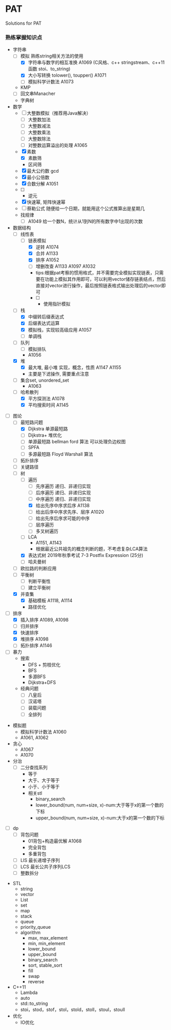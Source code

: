 # PAT
Solutions for PAT

### 熟练掌握知识点
- 字符串
    - [ ] 模拟 熟练string相关方法的使用
        -[x] 字符串与数字的相互准换 A1069 (C风格、c++ stringstream、c++11函数 stoi、to_string)
        -[x] 大小写转换 tolower(), toupper() A1071
        -[ ] 模拟科学计数法 A1073
    - KMP
    - [ ] 回文串Manacher
    - 字典树 
- 数学
    - [ ] 大整数模拟（推荐用Java解决）
        - [ ] 大整数加法
        - [ ] 大整数减法
        - [ ] 大整数乘法
        - [ ] 大整数除法
        - [ ] 对整数运算溢出的处理 A1065
    - [x] 素数
        - [x] 素数筛
        - 区间筛
    - [x] 最大公约数 gcd
    - [x] 最小公倍数
    - [x] 合数分解 A1051
    - [ ] * 逆元
    - [x] 快速幂, 矩阵快速幂
    - [ ] 蔡勒公式 随便给一个日期，就能用这个公式推算出是星期几
    - 找规律
        -[ ] A1049 给一个数N，统计从1到N的所有数字中1出现的次数
- 数据结构
    - [ ] 线性表
        - [ ] 链表模拟
            - [x] 逆转 A1074
            - [X] 合并 A1133
            - [x] 排序 A1052
            - [ ] 增删改查 A1133 A1097 A1032
            - tips:根据pat考察的惯用格式，并不需要完全模拟实现链表，只需要在功能上模拟其作用即可，可以利用vector储存链表结点，然后直接对vector进行操作，最后按照链表格式输出处理后的vector即可
            - [ ] * 使用指针模拟
    - [ ] 栈
        - [x] 中缀转后缀表达式
        - [x] 后缀表达式运算
        - [x] 模拟栈，实现较高级应用 A1057
        - [ ] 单调栈
    - [ ] 队列
        - [ ] 模拟排队
        - A1056
    - [x] 堆
        - [x] 最大堆, 最小堆 实现，概念，性质 A1147 A1155
        - 主要是下滤操作, 需要重点注意
    - [ ] 集合set, unordered_set
        - A1063
    - [ ] 哈希散列
        - [x] 平方探测法 A1078
        - [x] 平均搜索时间 A1145
- [ ] 图论
    - [ ] 最短路问题
        - [x] Dijkstra 单源最短路
        - [ ] Dijkstra+ 堆优化
        - [ ] 单源最短路 bellman ford 算法 可以处理负边权图
        - [ ] SPFA
        - [ ] 多源最短路 Floyd Warshall 算法
    - [ ] 拓扑排序
    - [ ] 关键路径
    - [ ] 树
        - [ ] 遍历
            - [ ] 先序遍历 递归、非递归实现
            - [ ] 后序遍历 递归、非递归实现
            - [ ] 中序遍历 递归、非递归实现
            - [x] 给出先序中序求后序 A1138
            - [ ] 给出后序中序求先序、层序 A1020
            - [ ] 给出先序后序求可能的中序
            - [ ] 层序遍历
            - [ ] 多叉树遍历
        - [ ] LCA
            - A1151, A1143
            - 根据最近公共祖先的概念判断的题，不考虑复杂LCA算法
        - [x] 表达式树 2019年秋季考试 7-3 Postfix Expression (25分)
        - [ ] 哈夫曼树
    - [ ] 欧拉路的判断应用
    - [ ] 平衡树
        - [ ] 判断平衡性
        - [ ] 建立平衡树
    - [x] 并查集
        - [x] 基础模板 A1118, A1114
        - 路径优化
- [ ] 排序
    - [x] 插入排序 A1089, A1098
    - [ ] 归并排序
    - [x] 快速排序
    - [x] 堆排序 A1098
    - [ ] 拓扑排序 A1146
- [ ] 暴力
    - 搜索
        - DFS + 剪枝优化
        - BFS
        - 多源BFS
        - Dijkstra+DFS
    - 经典问题
        - [ ] 八皇后
        - [ ] 汉诺塔
        - [ ] 装载问题
        - [ ] 全排列
- 模拟题
    - 模拟科学计数法 A1060
    - A1061, A1062 
- 贪心
    - A1067
    - A1070
- 分治
    - [ ] 二分查找系列
        - 等于
        - 大于、大于等于
        - 小于、小于等于
        - 相关stl
            - binary_search
            - lower_bound(num, num+size, x)-num:大于等于x的第一个数的下标
            - upper_bound(num, num+size, x)-num:大于x的第一个数的下标
- [ ] dp
    - [ ] 背包问题
        - 01背包+构造最优解 A1068
        - 完全背包
        - 多重背包
    - [ ] LIS 最长递增子序列
    - [ ] LCS 最长公共子序列LCS
    - [ ] 整数拆分
- STL
    - string
    - vector
    - List
    - set
    - map
    - stack
    - queue
    - priority_queue
    - algorithm
        - max, max_element
        - min, min_element
        - lower_bound
        - upper_bound
        - binary_search
        - sort, stable_sort
        - fill
        - swap
        - reverse
- C++11
    - Lambda
    - auto
    - std::to_string
    - stoi，stod，stof，stol，stold，stoll，stoul，stoull
- 优化
    - IO优化